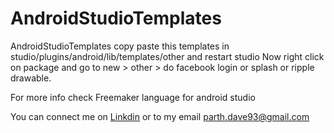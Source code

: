 # AndroidStudioTemplates
AndroidStudioTemplates copy paste this templates in studio/plugins/android/lib/templates/other and restart studio
Now right click on package and go to new > other > do facebook login or splash or ripple drawable.

For more info check Freemaker language for android studio

You can connect me on <a href="https://in.linkedin.com/in/parth-dave-907b8177">Linkdin</a> or to my email parth.dave93@gmail.com
